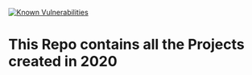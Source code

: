 <a href="https://snyk.io/test/github/Ryand1234/Projects?targetFile=search/package.json"><img src="https://snyk.io/test/github/Ryand1234/Projects/badge.svg?targetFile=search/package.json" alt="Known Vulnerabilities" data-canonical-src="https://snyk.io/test/github/Ryand1234/Projects?targetFile=search/package.json" style="max-width:100%;"></a>
# This Repo contains all the Projects created in 2020
